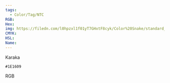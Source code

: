 ```yaml
---
tags:
  - Color/Tag/NTC
RGB:
Hex:
img: https://filedn.com/l0hpzxl1f01yT7GHxtF8cyk/Color%20Snake/standard_csv_to_svg/%23/1E1609.svg
CMYK:
HSL:
Name:
---
```

Karaka
```palette
#1E1609
```
RGB
